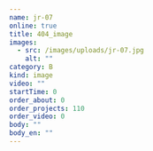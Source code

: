 ```yaml
---
name: jr-07
online: true
title: 404_image
images:
  - src: /images/uploads/jr-07.jpg
    alt: ""
category: B
kind: image
video: ""
startTime: 0
order_about: 0
order_projects: 110
order_video: 0
body: ""
body_en: ""
---
```

